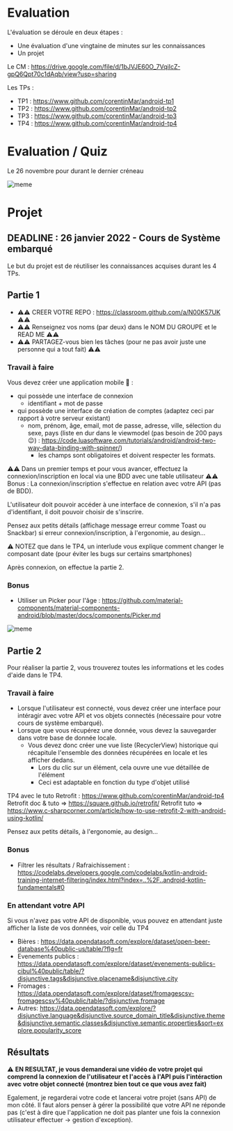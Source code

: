 # Evaluation

L'évaluation se déroule en deux étapes :
+ Une évaluation d'une vingtaine de minutes sur les connaissances
+ Un projet

Le CM : https://drive.google.com/file/d/1bJVJE60O_7VqiIcZ-gpQ6Qpt70c1dAqb/view?usp=sharing

Les TPs :
+ TP1 : https://www.github.com/corentinMar/android-tp1
+ TP2 : https://www.github.com/corentinMar/android-tp2
+ TP3 : https://www.github.com/corentinMar/android-tp3
+ TP4 : https://www.github.com/corentinMar/android-tp4

# Evaluation / Quiz

Le 26 novembre pour durant le dernier créneau

![meme](http://giphygifs.s3.amazonaws.com/media/3XG5igjvWe2wE/giphy.gif)

# Projet

## DEADLINE : 26 janvier 2022 - Cours de Système embarqué

Le but du projet est de réutiliser les connaissances acquises durant les 4 TPs.

## Partie 1

+ ⚠️⚠️ CREER VOTRE REPO : https://classroom.github.com/a/N00K57UK ⚠️⚠️
+ ⚠️⚠️ Renseignez vos noms (par deux) dans le NOM DU GROUPE et le READ ME ⚠️⚠️
+ ⚠️⚠️ PARTAGEZ-vous bien les tâches (pour ne pas avoir juste une personne qui a tout fait) ⚠️⚠️

### Travail à faire
Vous devez créer une application mobile 📱 :
+ qui possède une interface de connexion 
    + identifiant + mot de passe
+ qui possède une interface de création de comptes (adaptez ceci par rapport à votre serveur existant)
    + nom, prénom, âge, email, mot de passe, adresse, ville, sélection du sexe, pays (liste en dur dans le viewmodel (pas besoin de 200 pays 😉) : https://code.luasoftware.com/tutorials/android/android-two-way-data-binding-with-spinner/)
        + les champs sont obligatoires et doivent respecter les formats.

⚠️⚠️ Dans un premier temps et pour vous avancer, effectuez la connexion/inscription en local via une BDD avec une table utilisateur ⚠️⚠️
Bonus : La connexion/inscription s'effectue en relation avec votre API (pas de BDD).

L'utilisateur doit pouvoir accéder à une interface de connexion, s'il n'a pas d'identifiant, il doit pouvoir choisir de s'inscrire.

Pensez aux petits détails (affichage message erreur comme Toast ou Snackbar) si erreur connexion/inscription, à l'ergonomie, au design...

⚠️ NOTEZ que dans le TP4, un interlude vous explique comment changer le composant date (pour éviter les bugs sur certains smartphones)

Après connexion, on effectue la partie 2.

### Bonus
+ Utiliser un Picker pour l'âge : https://github.com/material-components/material-components-android/blob/master/docs/components/Picker.md

![meme](https://media4.giphy.com/media/L3bj6t3opdeNddYCyl/giphy.gif?cid=ecf05e470aboq2o93j5i9dye18dfv8y1domy7wjvcjydxltn&rid=giphy.gif)

## Partie 2

Pour réaliser la partie 2, vous trouverez toutes les informations et les codes d'aide dans le TP4.

### Travail à faire
+ Lorsque l'utilisateur est connecté, vous devez créer une interface pour intéragir avec votre API et vos objets connectés (nécessaire pour votre cours de système embarqué).
+ Lorsque que vous récupérez une donnée, vous devez la sauvegarder dans votre base de donnée locale.
    + Vous devez donc créer une vue liste (RecyclerView) historique qui récapitule l'ensemble des données récupérées en locale et les afficher dedans.
        + Lors du clic sur un élément, cela ouvre une vue détaillée de l'élément
        + Ceci est adaptable en fonction du type d'objet utilisé

TP4 avec le tuto Retrofit : https://www.github.com/corentinMar/android-tp4
Retrofit doc & tuto => https://square.github.io/retrofit/
Retrofit tuto => https://www.c-sharpcorner.com/article/how-to-use-retrofit-2-with-android-using-kotlin/

Pensez aux petits détails, à l'ergonomie, au design...

### Bonus
+ Filtrer les résultats / Rafraichissement : https://codelabs.developers.google.com/codelabs/kotlin-android-training-internet-filtering/index.html?index=..%2F..android-kotlin-fundamentals#0

### En attendant votre API
Si vous n'avez pas votre API de disponible, vous pouvez en attendant juste afficher la liste de vos données, voir celle du TP4
+ Bières : https://data.opendatasoft.com/explore/dataset/open-beer-database%40public-us/table/?flg=fr
+ Evenements publics : https://data.opendatasoft.com/explore/dataset/evenements-publics-cibul%40public/table/?disjunctive.tags&disjunctive.placename&disjunctive.city
+ Fromages : https://data.opendatasoft.com/explore/dataset/fromagescsv-fromagescsv%40public/table/?disjunctive.fromage
+ Autres: https://data.opendatasoft.com/explore/?disjunctive.language&disjunctive.source_domain_title&disjunctive.theme&disjunctive.semantic.classes&disjunctive.semantic.properties&sort=explore.popularity_score


## Résultats
⚠️ **EN RESULTAT, je vous demanderai une vidéo de votre projet qui comprend la connexion de l'utilisateur et l'accès à l'API puis l'intéraction avec votre objet connecté (montrez bien tout ce que vous avez fait)**

Egalement, je regarderai votre code et lancerai votre projet (sans API) de mon côté. Il faut alors penser à gérer la possibilité que votre API ne réponde pas (c'est à dire que l'application ne doit pas planter une fois la connexion utilisateur effectuer -> gestion d'exception).

